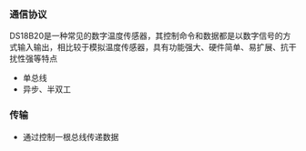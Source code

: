 ### 通信协议
DS18B20是一种常见的数字温度传感器，其控制命令和数据都是以数字信号的方式输入输出，相比较于模拟温度传感器，具有功能强大、硬件简单、易扩展、抗干扰性强等特点
- 单总线
- 异步、半双工
### 传输
- 通过控制一根总线传递数据